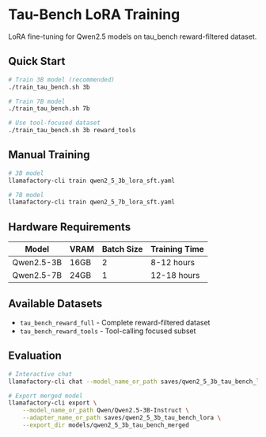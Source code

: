 # Tau-Bench LoRA Training

LoRA fine-tuning for Qwen2.5 models on tau_bench reward-filtered dataset.

## Quick Start

```bash
# Train 3B model (recommended)
./train_tau_bench.sh 3b

# Train 7B model
./train_tau_bench.sh 7b

# Use tool-focused dataset
./train_tau_bench.sh 3b reward_tools
```

## Manual Training

```bash
# 3B model
llamafactory-cli train qwen2_5_3b_lora_sft.yaml

# 7B model  
llamafactory-cli train qwen2_5_7b_lora_sft.yaml
```

## Hardware Requirements

| Model | VRAM | Batch Size | Training Time |
|-------|------|------------|---------------|
| Qwen2.5-3B | 16GB | 2 | 8-12 hours |
| Qwen2.5-7B | 24GB | 1 | 12-18 hours |

## Available Datasets

- `tau_bench_reward_full` - Complete reward-filtered dataset
- `tau_bench_reward_tools` - Tool-calling focused subset

## Evaluation

```bash
# Interactive chat
llamafactory-cli chat --model_name_or_path saves/qwen2_5_3b_tau_bench_lora

# Export merged model
llamafactory-cli export \
    --model_name_or_path Qwen/Qwen2.5-3B-Instruct \
    --adapter_name_or_path saves/qwen2_5_3b_tau_bench_lora \
    --export_dir models/qwen2_5_3b_tau_bench_merged
```